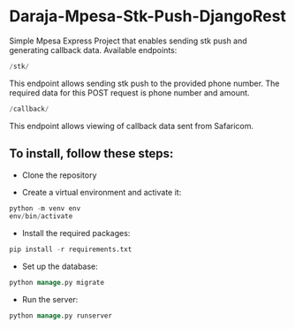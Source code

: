 # Daraja-Mpesa-Stk-Push-DjangoRest
Simple Mpesa Express Project that enables sending stk push and generating callback data.
Available endpoints:

```sql
/stk/
 ```
This endpoint allows sending stk push to the provided phone number. The required data for this POST request is phone number and amount.

```sql
/callback/
 ```
This endpoint allows viewing of callback data sent from Safaricom.

## To install, follow these steps:

- Clone the repository
 
- Create a virtual environment and activate it:
```sql
python -m venv env
env/bin/activate
```
- Install the required packages:
```sql
pip install -r requirements.txt 
```
- Set up the database:
```sql
python manage.py migrate
```
- Run the server:
```sql
python manage.py runserver
